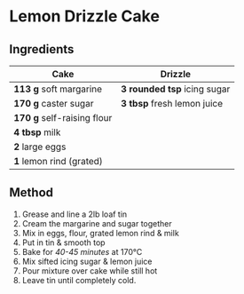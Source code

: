 # Lemon Drizzle Cake

## Ingredients

| Cake                         | Drizzle                       |
| ---------------------------- | ----------------------------- |
| **113 g** soft margarine     | **3 rounded tsp** icing sugar |
| **170 g** caster sugar       | **3 tbsp** fresh lemon juice  |
| **170 g** self-raising flour |                               |
| **4 tbsp** milk              |                               |
| **2** large eggs             |                               |
| **1** lemon rind (grated)    |                               |

## Method

1. Grease and line a 2lb loaf tin
2. Cream the margarine and sugar together
3. Mix in eggs, flour, grated lemon rind & milk
4. Put in tin & smooth top
5. Bake for _40-45 minutes_ at 170°C
6. Mix sifted icing sugar & lemon juice
7. Pour mixture over cake while still hot
8. Leave tin until completely cold.